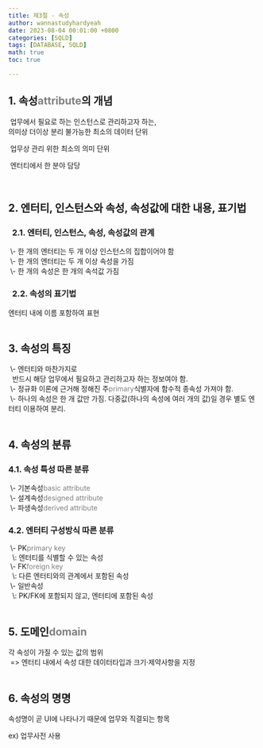 ```yaml
---
title: 제3절 - 속성
author: wannastudyhardyeah
date: 2023-08-04 00:01:00 +0800
categories: [SQLD]
tags: [DATABASE, SQLD]
math: true
toc: true

---
```

<h2>1. 속성<span style="color: #808080;">attribute</span>의 개념</h2>
&nbsp;업무에서 필요로 하는 인스턴스로 관리하고자 하는,<br>
의미상 더이상 분리 불가능한 최소의 데이터 단위<br>

&nbsp;업무상 관리 위한 최소의 의미 단위<br>

&nbsp;엔터티에서 한 분야 담당<br>

<br>
<h2>2. 엔터티, 인스턴스와 속성, 속성값에 대한 내용, 표기법</h2>
<h3>&nbsp;&nbsp;2.1. 엔터티, 인스턴스, 속성, 속성값의 관계</h3>
&nbsp;\- 한 개의 엔터티는 두 개 이상 인스턴스의 집합이어야 함<br>
&nbsp;\- 한 개의 엔터티는 두 개 이상 속성을 가짐<br>
&nbsp;\- 한 개의 속성은 한 개의 속석값 가짐<br>

<h3>&nbsp;&nbsp;2.2. 속성의 표기법</h3>
엔터티 내에 이름 포함하여 표현<br>

<br>
<h2>3. 속성의 특징</h2>
&nbsp;\- 엔터티와 마찬가지로<br>
&nbsp;&nbsp;반드시 해당 업무에서 필요하고 관리하고자 하는 정보여야 함.<br>
&nbsp;\- 정규화 이론에 근거해 정해진 주<span style="color: #808080;">primary</span>식별자에 함수적 종속성 가져야 함.<br>
&nbsp;\- 하나의 속성은 한 개 값만 가짐. 다중값(하나의 속성에 여러 개의 값)일 경우 별도 엔터티 이용하여 분리.<br>

<br>
<h2>4. 속성의 분류</h2>
<h3>4.1. 속성 특성 따른 분류</h3>
&nbsp;\- 기본속성<span style="color: #808080;">basic attribute</span><br>
&nbsp;\- 설계속성<span style="color: #808080;">designed attribute</span><br>
&nbsp;\- 파생속성<span style="color: #808080;">derived attribute</span><br>

<h3>4.2. 엔터티 구성방식 따른 분류</h3>
&nbsp;\- PK<span style="color: #808080;">primary key</span><br>
&nbsp;&nbsp;\: 엔터티를 식별할 수 있는 속성<br>
&nbsp;\- FK<span style="color: #808080;">foreign key</span><br>
&nbsp;&nbsp;\: 다른 엔터티와의 관계에서 포함된 속성<br>
&nbsp;\- 일반속성<br>
&nbsp;&nbsp;\: PK/FK에 포함되지 않고, 엔터티에 포함된 속성<br>

<br>
<h2>5. 도메인<span style="color: #808080;">domain</span></h2>
각 속성이 가질 수 있는 값의 범위<br>
&nbsp;=> 엔터티 내에서 속성 대한 데이터타입과 크기&#183;제약사항을 지정<br>

<br>
<h2>6. 속성의 명명</h2>
속성명이 곧 UI에 나타나기 때문에 업무와 직결되는 항목<br>

ex) 업무사전 사용<br>


